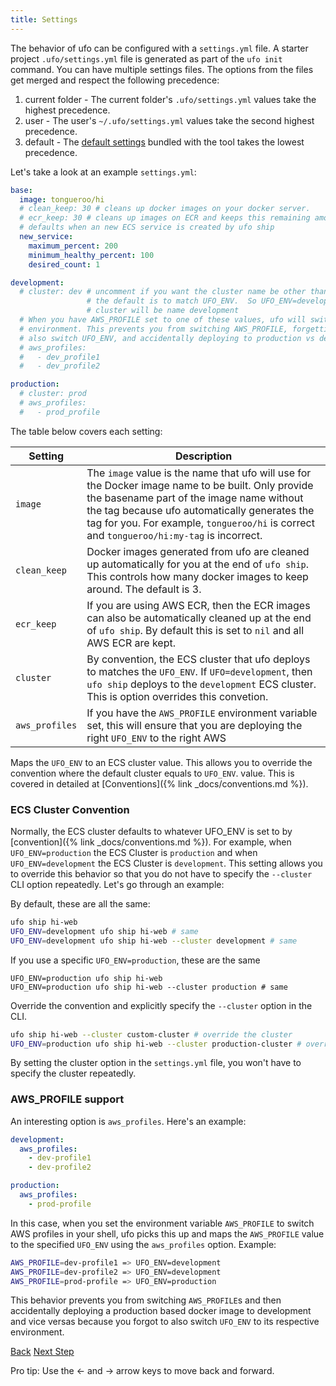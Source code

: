 ```yaml
---
title: Settings
---
```


The behavior of ufo can be configured with a `settings.yml` file.  A starter project `.ufo/settings.yml` file is generated as part of the `ufo init` command. You can have multiple settings files. The options from the files get merged and respect the following precedence:

1. current folder - The current folder's `.ufo/settings.yml` values take the highest precedence.
2. user - The user's `~/.ufo/settings.yml` values take the second highest precedence.
3. default - The [default settings](https://github.com/tongueroo/ufo/blob/master/lib/ufo/default/settings.yml) bundled with the tool takes the lowest precedence.

Let's take a look at an example `settings.yml`:

```yaml
base:
  image: tongueroo/hi
  # clean_keep: 30 # cleans up docker images on your docker server.
  # ecr_keep: 30 # cleans up images on ECR and keeps this remaining amount. Defaults to keep all.
  # defaults when an new ECS service is created by ufo ship
  new_service:
    maximum_percent: 200
    minimum_healthy_percent: 100
    desired_count: 1

development:
  # cluster: dev # uncomment if you want the cluster name be other than the default
                 # the default is to match UFO_ENV.  So UFO_ENV=development means the ECS
                 # cluster will be name development
  # When you have AWS_PROFILE set to one of these values, ufo will switch to the desired
  # environment. This prevents you from switching AWS_PROFILE, forgetting to
  # also switch UFO_ENV, and accidentally deploying to production vs development.
  # aws_profiles:
  #   - dev_profile1
  #   - dev_profile2

production:
  # cluster: prod
  # aws_profiles:
  #   - prod_profile
```

The table below covers each setting:

Setting  | Description
------------- | -------------
`image`  | The `image` value is the name that ufo will use for the Docker image name to be built.  Only provide the basename part of the image name without the tag because ufo automatically generates the tag for you. For example, `tongueroo/hi` is correct and `tongueroo/hi:my-tag` is incorrect.
`clean_keep`  | Docker images generated from ufo are cleaned up automatically for you at the end of `ufo ship`. This controls how many docker images to keep around. The default is 3.
`ecr_keep`  | If you are using AWS ECR, then the ECR images can also be automatically cleaned up at the end of `ufo ship`. By default this is set to `nil` and all AWS ECR are kept.
`cluster`  | By convention, the ECS cluster that ufo deploys to matches the `UFO_ENV`. If `UFO=development`, then `ufo ship` deploys to the `development` ECS cluster. This is option overrides this convetion.
`aws_profiles`  | If you have the `AWS_PROFILE` environment variable set, this will ensure that you are deploying the right `UFO_ENV` to the right AWS

Maps the `UFO_ENV` to an ECS cluster value.  This allows you to override the convention where the default cluster equals to `UFO_ENV`. value.  This is covered in detailed at [Conventions]({% link _docs/conventions.md %}).


### ECS Cluster Convention

Normally, the ECS cluster defaults to whatever UFO_ENV is set to by [convention]({% link _docs/conventions.md %}).  For example, when `UFO_ENV=production` the ECS Cluster is `production` and when `UFO_ENV=development` the ECS Cluster is `development`.  This setting allows you to override this behavior so that you do not have to specify the `--cluster` CLI option repeatedly.  Let's go through an example:

By default, these are all the same:

```sh
ufo ship hi-web
UFO_ENV=development ufo ship hi-web # same
UFO_ENV=development ufo ship hi-web --cluster development # same
```

If you use a specific `UFO_ENV=production`, these are the same

```
UFO_ENV=production ufo ship hi-web
UFO_ENV=production ufo ship hi-web --cluster production # same
```

Override the convention and explicitly specify the `--cluster` option in the CLI.

```sh
ufo ship hi-web --cluster custom-cluster # override the cluster
UFO_ENV=production ufo ship hi-web --cluster production-cluster # override the cluster
```

By setting the cluster option in the `settings.yml` file, you won't have to specify the cluster repeatedly.

### AWS_PROFILE support

An interesting option is `aws_profiles`.  Here's an example:

```yaml
development:
  aws_profiles:
    - dev-profile1
    - dev-profile2

production:
  aws_profiles:
    - prod-profile
```

In this case, when you set the environment variable `AWS_PROFILE` to switch AWS profiles in your shell, ufo picks this up and maps the `AWS_PROFILE` value to the specified `UFO_ENV` using the `aws_profiles` option.  Example:

```sh
AWS_PROFILE=dev-profile1 => UFO_ENV=development
AWS_PROFILE=dev-profile2 => UFO_ENV=development
AWS_PROFILE=prod-profile => UFO_ENV=production
```

This behavior prevents you from switching `AWS_PROFILE`s and then accidentally deploying a production based docker image to development and vice versas because you forgot to also switch `UFO_ENV` to its respective environment.

<a id="prev" class="btn btn-basic" href="{% link _docs/ufo-help.md %}">Back</a>
<a id="next" class="btn btn-primary" href="{% link _docs/ufo-env.md %}">Next Step</a>
<p class="keyboard-tip">Pro tip: Use the <- and -> arrow keys to move back and forward.</p>

